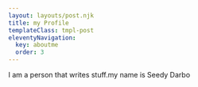 ```yaml
---
layout: layouts/post.njk
title: my Profile
templateClass: tmpl-post
eleventyNavigation:
  key: aboutme
  order: 3
---
```


I am a person that writes stuff.my name is Seedy Darbo
